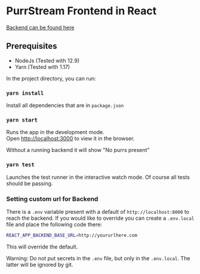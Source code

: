 # PurrStream Frontend in React

[Backend can be found here](https://github.com/Hacklor/PurrStreamBackend)

## Prerequisites

- NodeJs (Tested with 12.9)
- Yarn (Tested with 1.17)

In the project directory, you can run:

### `yarn install`

Install all dependencies that are in `package.json`

### `yarn start`

Runs the app in the development mode.<br>
Open [http://localhost:3000](http://localhost:3000) to view it in the browser.

Without a running backend it will show "No purrs present"

### `yarn test`

Launches the test runner in the interactive watch mode. Of course all tests should be passing.

### Setting custom url for Backend

There is a `.env` variable present with a default of `http://localhost:8000` to reach the backend.
If you would like to override you can create a `.env.local` file and place the following code there:

```bash
REACT_APP_BACKEND_BASE_URL=http://yoururlhere.com
```

This will override the default.

Warning: Do not put secrets in the `.env` file, but only in the `.env.local`. The latter will be
ignored by git.
